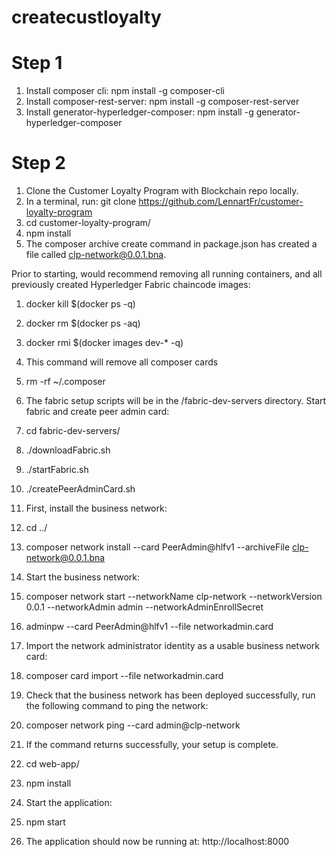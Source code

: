 # createcustloyalty

# Step 1

1. Install composer cli: npm install -g composer-cli
1. Install composer-rest-server: npm install -g composer-rest-server
1. Install generator-hyperledger-composer: npm install -g generator-hyperledger-composer

# Step 2

1. Clone the Customer Loyalty Program with Blockchain repo locally. 
1. In a terminal, run: git clone https://github.com/LennartFr/customer-loyalty-program
1. cd customer-loyalty-program/
1. npm install
1. The composer archive create command in package.json has created a file called clp-network@0.0.1.bna.

Prior to starting, would recommend removing all running containers, and all previously created Hyperledger Fabric chaincode images:

1. docker kill $(docker ps -q)
1. docker rm $(docker ps -aq)
1. docker rmi $(docker images dev-* -q)
1. This command will remove all composer cards

1. rm -rf ~/.composer

1. The fabric setup scripts will be in the /fabric-dev-servers directory. Start fabric and create peer admin card:

1. cd fabric-dev-servers/
1. ./downloadFabric.sh
1. ./startFabric.sh
1. ./createPeerAdminCard.sh

1. First, install the business network:
1. cd ../
1. composer network install --card PeerAdmin@hlfv1 --archiveFile clp-network@0.0.1.bna
1. Start the business network:
1. composer network start --networkName clp-network --networkVersion 0.0.1 --networkAdmin admin --networkAdminEnrollSecret 
1. adminpw --card PeerAdmin@hlfv1 --file networkadmin.card
1. Import the network administrator identity as a usable business network card:
1. composer card import --file networkadmin.card
1. Check that the business network has been deployed successfully, run the following command to ping the network:
1. composer network ping --card admin@clp-network
1. If the command returns successfully, your setup is complete.

1. cd web-app/
1. npm install
1. Start the application:

1. npm start
1. The application should now be running at: http://localhost:8000
